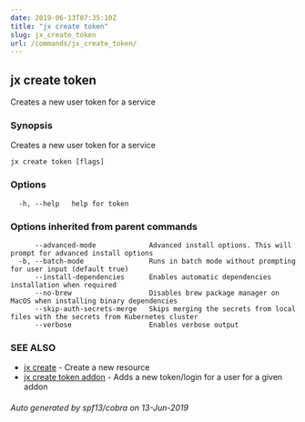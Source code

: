 ```yaml
---
date: 2019-06-13T07:35:10Z
title: "jx create token"
slug: jx_create_token
url: /commands/jx_create_token/
---
```

## jx create token

Creates a new user token for a service

### Synopsis

Creates a new user token for a service

```
jx create token [flags]
```

### Options

```
  -h, --help   help for token
```

### Options inherited from parent commands

```
      --advanced-mode             Advanced install options. This will prompt for advanced install options
  -b, --batch-mode                Runs in batch mode without prompting for user input (default true)
      --install-dependencies      Enables automatic dependencies installation when required
      --no-brew                   Disables brew package manager on MacOS when installing binary dependencies
      --skip-auth-secrets-merge   Skips merging the secrets from local files with the secrets from Kubernetes cluster
      --verbose                   Enables verbose output
```

### SEE ALSO

* [jx create](/commands/jx_create/)	 - Create a new resource
* [jx create token addon](/commands/jx_create_token_addon/)	 - Adds a new token/login for a user for a given addon

###### Auto generated by spf13/cobra on 13-Jun-2019
